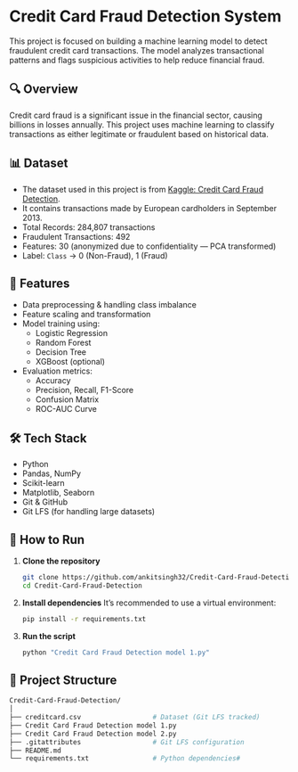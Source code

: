 # Credit Card Fraud Detection System

This project is focused on building a machine learning model to detect fraudulent credit card transactions. The model analyzes transactional patterns and flags suspicious activities to help reduce financial fraud.

## 🔍 Overview

Credit card fraud is a significant issue in the financial sector, causing billions in losses annually. This project uses machine learning to classify transactions as either legitimate or fraudulent based on historical data.

## 📊 Dataset

- The dataset used in this project is from [Kaggle: Credit Card Fraud Detection](https://www.kaggle.com/datasets/mlg-ulb/creditcardfraud).
- It contains transactions made by European cardholders in September 2013.
- Total Records: 284,807 transactions  
- Fraudulent Transactions: 492  
- Features: 30 (anonymized due to confidentiality — PCA transformed)  
- Label: `Class` → 0 (Non-Fraud), 1 (Fraud)

## 🧠 Features

- Data preprocessing & handling class imbalance
- Feature scaling and transformation
- Model training using:
  - Logistic Regression
  - Random Forest
  - Decision Tree
  - XGBoost (optional)
- Evaluation metrics:
  - Accuracy
  - Precision, Recall, F1-Score
  - Confusion Matrix
  - ROC-AUC Curve

## 🛠️ Tech Stack

- Python
- Pandas, NumPy
- Scikit-learn
- Matplotlib, Seaborn
- Git & GitHub
- Git LFS (for handling large datasets)

## 🚀 How to Run

1. **Clone the repository**  
   ```bash
   git clone https://github.com/ankitsingh32/Credit-Card-Fraud-Detection.git
   cd Credit-Card-Fraud-Detection
2. **Install dependencies**
   It’s recommended to use a virtual environment:
   ```bash
   pip install -r requirements.txt
3. **Run the script**
   ```bash
   python "Credit Card Fraud Detection model 1.py"

## 📁 Project Structure
```bash
Credit-Card-Fraud-Detection/
│
├── creditcard.csv                  # Dataset (Git LFS tracked)
├── Credit Card Fraud Detection model 1.py
├── Credit Card Fraud Detection model 2.py
├── .gitattributes                  # Git LFS configuration
├── README.md
└── requirements.txt                # Python dependencies#


